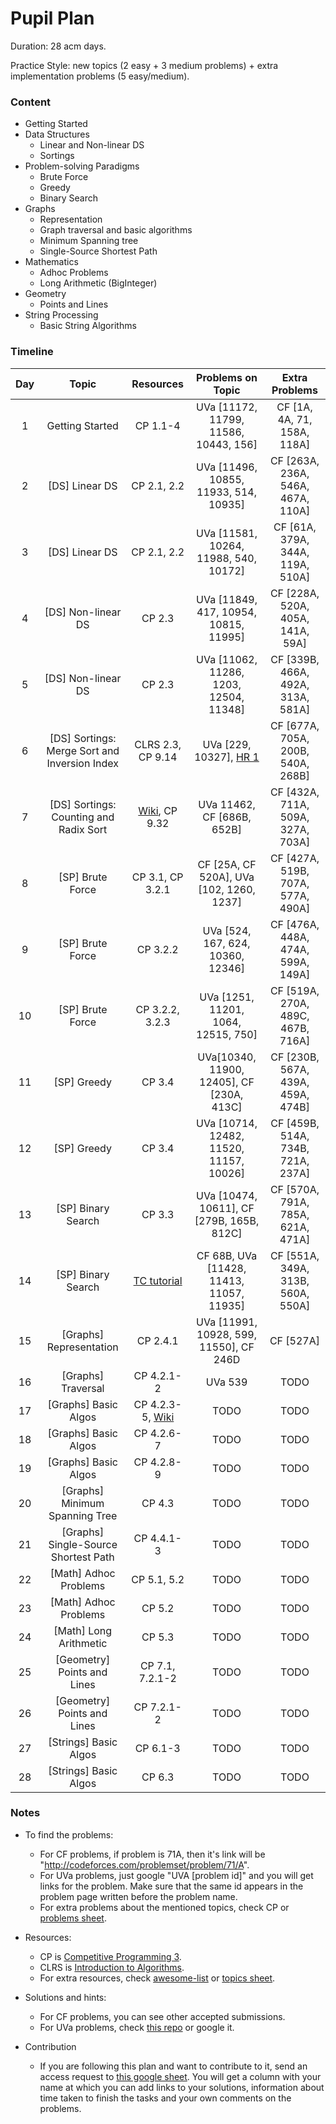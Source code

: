 # Pupil Plan

Duration: 28 acm days.

Practice Style: new topics (2 easy + 3 medium problems) + extra implementation problems (5 easy/medium).

### Content

- Getting Started
- Data Structures
    - Linear and Non-linear DS
    - Sortings
- Problem-solving Paradigms
    - Brute Force
    - Greedy
    - Binary Search
- Graphs
    - Representation
    - Graph traversal and basic algorithms
    - Minimum Spanning tree
    - Single-Source Shortest Path
- Mathematics
    - Adhoc Problems
    - Long Arithmetic (BigInteger)
- Geometry
    - Points and Lines
- String Processing
    - Basic String Algorithms
    
### Timeline

| Day           | Topic         | Resources  | Problems on Topic | Extra Problems |
| :-----------: |:-------------:| :---------:|:-----------------:|:--------------:|
| 1 | Getting Started | CP 1.1-4 |  UVa [11172, 11799, 11586, 10443, 156] | CF [1A, 4A, 71, 158A, 118A] |
| 2 | [DS] Linear DS | CP 2.1, 2.2| UVa [11496, 10855, 11933, 514, 10935] | CF [263A, 236A, 546A, 467A, 110A] |
| 3 | [DS] Linear DS | CP 2.1, 2.2 | UVa [11581, 10264, 11988, 540, 10172] | CF [61A, 379A, 344A, 119A, 510A] |
| 4 | [DS] Non-linear DS | CP 2.3 | UVa [11849, 417, 10954, 10815, 11995] | CF [228A, 520A, 405A, 141A, 59A] |
| 5 | [DS] Non-linear DS | CP 2.3 | UVa [11062, 11286, 1203, 12504, 11348] | CF [339B, 466A, 492A, 313A, 581A] |
| 6 | [DS] Sortings: Merge Sort and Inversion Index | CLRS 2.3, CP 9.14 | UVa [229, 10327], [HR 1](https://www.hackerrank.com/contests/101hack35/challenges/larrys-array) | CF [677A, 705A, 200B, 540A, 268B] |
| 7 | [DS] Sortings: Counting and Radix Sort | [Wiki](https://en.wikipedia.org/wiki/Counting_sort), CP 9.32 | UVa 11462, CF [686B, 652B] | CF [432A, 711A, 509A, 327A, 703A] |
| 8 | [SP] Brute Force | CP 3.1, CP 3.2.1| CF [25A, CF 520A], UVa [102, 1260, 1237] | CF [427A, 519B, 707A, 577A, 490A] |
| 9 | [SP] Brute Force | CP 3.2.2 | UVa [524, 167, 624, 10360, 12346] | CF [476A, 448A, 474A, 599A, 149A] |
| 10 | [SP] Brute Force | CP 3.2.2, 3.2.3 | UVa [1251, 11201, 1064, 12515, 750] | CF [519A, 270A, 489C, 467B, 716A] |
| 11 | [SP] Greedy | CP 3.4 | UVa[10340, 11900, 12405], CF [230A, 413C] | CF [230B, 567A, 439A, 459A, 474B] |
| 12 | [SP] Greedy | CP 3.4 | UVa [10714, 12482, 11520, 11157, 10026] | CF [459B, 514A, 734B, 721A, 237A] |
| 13 | [SP] Binary Search | CP 3.3 | UVa [10474, 10611], CF [279B, 165B, 812C] | CF [570A, 791A, 785A, 621A, 471A] |
| 14 | [SP] Binary Search | [TC tutorial](https://www.topcoder.com/community/data-science/data-science-tutorials/binary-search/) | CF 68B, UVa [11428, 11413, 11057, 11935] | CF [551A, 349A, 313B, 560A, 550A] |
| 15 | [Graphs] Representation | CP 2.4.1 | UVa [11991, 10928, 599, 11550], CF 246D | CF [527A] |
| 16 | [Graphs] Traversal | CP 4.2.1-2 | UVa 539 | TODO |
| 17 | [Graphs] Basic Algos | CP 4.2.3-5, [Wiki](https://en.wikipedia.org/wiki/Topological_sorting) | TODO | TODO |
| 18 | [Graphs] Basic Algos | CP 4.2.6-7 | TODO | TODO |
| 19 | [Graphs] Basic Algos | CP 4.2.8-9 | TODO | TODO |
| 20 | [Graphs] Minimum Spanning Tree | CP 4.3 | TODO | TODO |
| 21 | [Graphs] Single-Source Shortest Path | CP 4.4.1-3 | TODO | TODO |
| 22 | [Math] Adhoc Problems | CP 5.1, 5.2 | TODO | TODO |
| 23 | [Math] Adhoc Problems | CP 5.2 | TODO | TODO |
| 24 | [Math] Long Arithmetic | CP 5.3 | TODO | TODO |
| 25 | [Geometry] Points and Lines | CP 7.1, 7.2.1-2 | TODO | TODO |
| 26 | [Geometry] Points and Lines | CP 7.2.1-2 | TODO | TODO |
| 27 | [Strings] Basic Algos | CP 6.1-3 | TODO | TODO |
| 28 | [Strings] Basic Algos | CP 6.3 | TODO | TODO |

### Notes
- To find the problems:
    - For CF problems, if problem is 71A, then it's link will be "http://codeforces.com/problemset/problem/71/A".
    - For UVa problems, just google "UVA [problem id]" and you will get links for the problem. Make sure that the same id appears in the problem page written before the problem name.
    - For extra problems about the mentioned topics, check CP or [problems sheet](https://docs.google.com/spreadsheets/d/1blSbPr1pAFZSzlAi2IVdTeytz2yO7Ejx9SeQWOSxY0w).
    
- Resources:
    - CP is [Competitive Programming 3](https://cpbook.net/).
    - CLRS is [Introduction to Algorithms](https://mitpress.mit.edu/books/introduction-algorithms).
    - For extra resources, check [awesome-list](https://github.com/lnishan/awesome-competitive-programming) or [topics sheet](https://docs.google.com/spreadsheets/d/1tLEm58_2bQgM7qhATSjN0fGbdLLtaOCjUFnTGniHbjI).
    
- Solutions and hints:
    - For CF problems, you can see other accepted submissions.
    - For UVa problems, check [this repo](https://github.com/AhmadElsagheer/UVa-Solutions) or google it.
    
- Contribution
    - If you are following this plan and want to contribute to it, send an access request to [this google sheet](https://docs.google.com/spreadsheets/d/1J-8hU8HrxXnAPNpku_zyAPzObq0_cpiDq1j0BK8y55Q/edit?usp=sharing). You will get a column with your name at which you can add links to your solutions, information about time taken to finish the tasks and your own comments on the problems.
